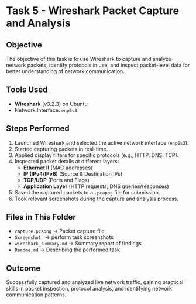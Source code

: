 # Task 5 - Wireshark Packet Capture and Analysis

## Objective
The objective of this task is to use Wireshark to capture and analyze network packets, identify protocols in use, and inspect packet-level data for better understanding of network communication.

## Tools Used
- **Wireshark** (v3.2.3) on Ubuntu
- Network Interface: `enp0s3`

## Steps Performed
1. Launched Wireshark and selected the active network interface (`enp0s3`).
2. Started capturing packets in real-time.
3. Applied display filters for specific protocols (e.g., HTTP, DNS, TCP).
4. Inspected packet details at different layers:
   - **Ethernet II** (MAC addresses)
   - **IP (IPv4/IPv6)** (Source & Destination IPs)
   - **TCP/UDP** (Ports and Flags)
   - **Application Layer** (HTTP requests, DNS queries/responses)
5. Saved the captured packets to a `.pcapng` file for submission.
6. Took relevant screenshots during the capture and analysis process.

## Files in This Folder
- `capture.pcapng` → Packet capture file
- `Screenshot ` → perform task screenshots
- `wireshark_summary.md` → Summary report of findings
- `Readme.md` → Describing the performed task


## Outcome
Successfully captured and analyzed live network traffic, gaining practical skills in packet inspection, protocol analysis, and identifying network communication patterns.
